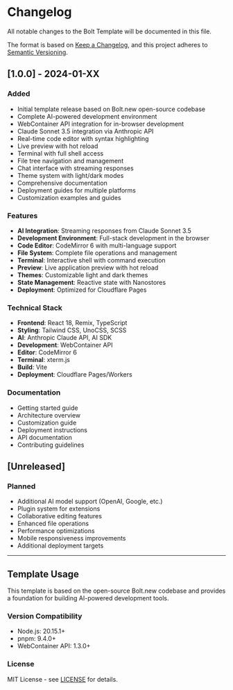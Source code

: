 # Changelog

All notable changes to the Bolt Template will be documented in this file.

The format is based on [Keep a Changelog](https://keepachangelog.com/en/1.0.0/),
and this project adheres to [Semantic Versioning](https://semver.org/spec/v2.0.0.html).

## [1.0.0] - 2024-01-XX

### Added
- Initial template release based on Bolt.new open-source codebase
- Complete AI-powered development environment
- WebContainer API integration for in-browser development
- Claude Sonnet 3.5 integration via Anthropic API
- Real-time code editor with syntax highlighting
- Live preview with hot reload
- Terminal with full shell access
- File tree navigation and management
- Chat interface with streaming responses
- Theme system with light/dark modes
- Comprehensive documentation
- Deployment guides for multiple platforms
- Customization examples and guides

### Features
- **AI Integration**: Streaming responses from Claude Sonnet 3.5
- **Development Environment**: Full-stack development in the browser
- **Code Editor**: CodeMirror 6 with multi-language support
- **File System**: Complete file operations and management
- **Terminal**: Interactive shell with command execution
- **Preview**: Live application preview with hot reload
- **Themes**: Customizable light and dark themes
- **State Management**: Reactive state with Nanostores
- **Deployment**: Optimized for Cloudflare Pages

### Technical Stack
- **Frontend**: React 18, Remix, TypeScript
- **Styling**: Tailwind CSS, UnoCSS, SCSS
- **AI**: Anthropic Claude API, AI SDK
- **Development**: WebContainer API
- **Editor**: CodeMirror 6
- **Terminal**: xterm.js
- **Build**: Vite
- **Deployment**: Cloudflare Pages/Workers

### Documentation
- Getting started guide
- Architecture overview
- Customization guide
- Deployment instructions
- API documentation
- Contributing guidelines

## [Unreleased]

### Planned
- Additional AI model support (OpenAI, Google, etc.)
- Plugin system for extensions
- Collaborative editing features
- Enhanced file operations
- Performance optimizations
- Mobile responsiveness improvements
- Additional deployment targets

---

## Template Usage

This template is based on the open-source Bolt.new codebase and provides a foundation for building AI-powered development tools. 

### Version Compatibility
- Node.js: 20.15.1+
- pnpm: 9.4.0+
- WebContainer API: 1.3.0+

### License
MIT License - see [LICENSE](LICENSE) for details.